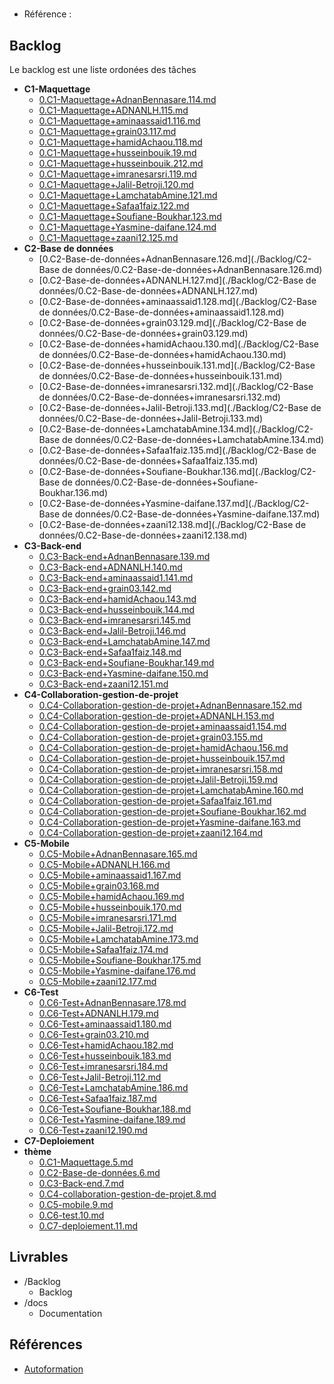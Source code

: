#  

- Référence :   

 

## Backlog 

Le backlog est une liste ordonées des tâches 

- **C1-Maquettage** 
  - [0.C1-Maquettage+AdnanBennasare.114.md](./Backlog/C1-Maquettage/0.C1-Maquettage+AdnanBennasare.114.md) 
  - [0.C1-Maquettage+ADNANLH.115.md](./Backlog/C1-Maquettage/0.C1-Maquettage+ADNANLH.115.md) 
  - [0.C1-Maquettage+aminaassaid1.116.md](./Backlog/C1-Maquettage/0.C1-Maquettage+aminaassaid1.116.md) 
  - [0.C1-Maquettage+grain03.117.md](./Backlog/C1-Maquettage/0.C1-Maquettage+grain03.117.md) 
  - [0.C1-Maquettage+hamidAchaou.118.md](./Backlog/C1-Maquettage/0.C1-Maquettage+hamidAchaou.118.md) 
  - [0.C1-Maquettage+husseinbouik.19.md](./Backlog/C1-Maquettage/0.C1-Maquettage+husseinbouik.19.md) 
  - [0.C1-Maquettage+husseinbouik.212.md](./Backlog/C1-Maquettage/0.C1-Maquettage+husseinbouik.212.md) 
  - [0.C1-Maquettage+imranesarsri.119.md](./Backlog/C1-Maquettage/0.C1-Maquettage+imranesarsri.119.md) 
  - [0.C1-Maquettage+Jalil-Betroji.120.md](./Backlog/C1-Maquettage/0.C1-Maquettage+Jalil-Betroji.120.md) 
  - [0.C1-Maquettage+LamchatabAmine.121.md](./Backlog/C1-Maquettage/0.C1-Maquettage+LamchatabAmine.121.md) 
  - [0.C1-Maquettage+Safaa1faiz.122.md](./Backlog/C1-Maquettage/0.C1-Maquettage+Safaa1faiz.122.md) 
  - [0.C1-Maquettage+Soufiane-Boukhar.123.md](./Backlog/C1-Maquettage/0.C1-Maquettage+Soufiane-Boukhar.123.md) 
  - [0.C1-Maquettage+Yasmine-daifane.124.md](./Backlog/C1-Maquettage/0.C1-Maquettage+Yasmine-daifane.124.md) 
  - [0.C1-Maquettage+zaani12.125.md](./Backlog/C1-Maquettage/0.C1-Maquettage+zaani12.125.md) 
- **C2-Base de données** 
  - [0.C2-Base-de-données+AdnanBennasare.126.md](./Backlog/C2-Base de données/0.C2-Base-de-données+AdnanBennasare.126.md) 
  - [0.C2-Base-de-données+ADNANLH.127.md](./Backlog/C2-Base de données/0.C2-Base-de-données+ADNANLH.127.md) 
  - [0.C2-Base-de-données+aminaassaid1.128.md](./Backlog/C2-Base de données/0.C2-Base-de-données+aminaassaid1.128.md) 
  - [0.C2-Base-de-données+grain03.129.md](./Backlog/C2-Base de données/0.C2-Base-de-données+grain03.129.md) 
  - [0.C2-Base-de-données+hamidAchaou.130.md](./Backlog/C2-Base de données/0.C2-Base-de-données+hamidAchaou.130.md) 
  - [0.C2-Base-de-données+husseinbouik.131.md](./Backlog/C2-Base de données/0.C2-Base-de-données+husseinbouik.131.md) 
  - [0.C2-Base-de-données+imranesarsri.132.md](./Backlog/C2-Base de données/0.C2-Base-de-données+imranesarsri.132.md) 
  - [0.C2-Base-de-données+Jalil-Betroji.133.md](./Backlog/C2-Base de données/0.C2-Base-de-données+Jalil-Betroji.133.md) 
  - [0.C2-Base-de-données+LamchatabAmine.134.md](./Backlog/C2-Base de données/0.C2-Base-de-données+LamchatabAmine.134.md) 
  - [0.C2-Base-de-données+Safaa1faiz.135.md](./Backlog/C2-Base de données/0.C2-Base-de-données+Safaa1faiz.135.md) 
  - [0.C2-Base-de-données+Soufiane-Boukhar.136.md](./Backlog/C2-Base de données/0.C2-Base-de-données+Soufiane-Boukhar.136.md) 
  - [0.C2-Base-de-données+Yasmine-daifane.137.md](./Backlog/C2-Base de données/0.C2-Base-de-données+Yasmine-daifane.137.md) 
  - [0.C2-Base-de-données+zaani12.138.md](./Backlog/C2-Base de données/0.C2-Base-de-données+zaani12.138.md) 
- **C3-Back-end** 
  - [0.C3-Back-end+AdnanBennasare.139.md](./Backlog/C3-Back-end/0.C3-Back-end+AdnanBennasare.139.md) 
  - [0.C3-Back-end+ADNANLH.140.md](./Backlog/C3-Back-end/0.C3-Back-end+ADNANLH.140.md) 
  - [0.C3-Back-end+aminaassaid1.141.md](./Backlog/C3-Back-end/0.C3-Back-end+aminaassaid1.141.md) 
  - [0.C3-Back-end+grain03.142.md](./Backlog/C3-Back-end/0.C3-Back-end+grain03.142.md) 
  - [0.C3-Back-end+hamidAchaou.143.md](./Backlog/C3-Back-end/0.C3-Back-end+hamidAchaou.143.md) 
  - [0.C3-Back-end+husseinbouik.144.md](./Backlog/C3-Back-end/0.C3-Back-end+husseinbouik.144.md) 
  - [0.C3-Back-end+imranesarsri.145.md](./Backlog/C3-Back-end/0.C3-Back-end+imranesarsri.145.md) 
  - [0.C3-Back-end+Jalil-Betroji.146.md](./Backlog/C3-Back-end/0.C3-Back-end+Jalil-Betroji.146.md) 
  - [0.C3-Back-end+LamchatabAmine.147.md](./Backlog/C3-Back-end/0.C3-Back-end+LamchatabAmine.147.md) 
  - [0.C3-Back-end+Safaa1faiz.148.md](./Backlog/C3-Back-end/0.C3-Back-end+Safaa1faiz.148.md) 
  - [0.C3-Back-end+Soufiane-Boukhar.149.md](./Backlog/C3-Back-end/0.C3-Back-end+Soufiane-Boukhar.149.md) 
  - [0.C3-Back-end+Yasmine-daifane.150.md](./Backlog/C3-Back-end/0.C3-Back-end+Yasmine-daifane.150.md) 
  - [0.C3-Back-end+zaani12.151.md](./Backlog/C3-Back-end/0.C3-Back-end+zaani12.151.md) 
- **C4-Collaboration-gestion-de-projet** 
  - [0.C4-Collaboration-gestion-de-projet+AdnanBennasare.152.md](./Backlog/C4-Collaboration-gestion-de-projet/0.C4-Collaboration-gestion-de-projet+AdnanBennasare.152.md) 
  - [0.C4-Collaboration-gestion-de-projet+ADNANLH.153.md](./Backlog/C4-Collaboration-gestion-de-projet/0.C4-Collaboration-gestion-de-projet+ADNANLH.153.md) 
  - [0.C4-Collaboration-gestion-de-projet+aminaassaid1.154.md](./Backlog/C4-Collaboration-gestion-de-projet/0.C4-Collaboration-gestion-de-projet+aminaassaid1.154.md) 
  - [0.C4-Collaboration-gestion-de-projet+grain03.155.md](./Backlog/C4-Collaboration-gestion-de-projet/0.C4-Collaboration-gestion-de-projet+grain03.155.md) 
  - [0.C4-Collaboration-gestion-de-projet+hamidAchaou.156.md](./Backlog/C4-Collaboration-gestion-de-projet/0.C4-Collaboration-gestion-de-projet+hamidAchaou.156.md) 
  - [0.C4-Collaboration-gestion-de-projet+husseinbouik.157.md](./Backlog/C4-Collaboration-gestion-de-projet/0.C4-Collaboration-gestion-de-projet+husseinbouik.157.md) 
  - [0.C4-Collaboration-gestion-de-projet+imranesarsri.158.md](./Backlog/C4-Collaboration-gestion-de-projet/0.C4-Collaboration-gestion-de-projet+imranesarsri.158.md) 
  - [0.C4-Collaboration-gestion-de-projet+Jalil-Betroji.159.md](./Backlog/C4-Collaboration-gestion-de-projet/0.C4-Collaboration-gestion-de-projet+Jalil-Betroji.159.md) 
  - [0.C4-Collaboration-gestion-de-projet+LamchatabAmine.160.md](./Backlog/C4-Collaboration-gestion-de-projet/0.C4-Collaboration-gestion-de-projet+LamchatabAmine.160.md) 
  - [0.C4-Collaboration-gestion-de-projet+Safaa1faiz.161.md](./Backlog/C4-Collaboration-gestion-de-projet/0.C4-Collaboration-gestion-de-projet+Safaa1faiz.161.md) 
  - [0.C4-Collaboration-gestion-de-projet+Soufiane-Boukhar.162.md](./Backlog/C4-Collaboration-gestion-de-projet/0.C4-Collaboration-gestion-de-projet+Soufiane-Boukhar.162.md) 
  - [0.C4-Collaboration-gestion-de-projet+Yasmine-daifane.163.md](./Backlog/C4-Collaboration-gestion-de-projet/0.C4-Collaboration-gestion-de-projet+Yasmine-daifane.163.md) 
  - [0.C4-Collaboration-gestion-de-projet+zaani12.164.md](./Backlog/C4-Collaboration-gestion-de-projet/0.C4-Collaboration-gestion-de-projet+zaani12.164.md) 
- **C5-Mobile** 
  - [0.C5-Mobile+AdnanBennasare.165.md](./Backlog/C5-Mobile/0.C5-Mobile+AdnanBennasare.165.md) 
  - [0.C5-Mobile+ADNANLH.166.md](./Backlog/C5-Mobile/0.C5-Mobile+ADNANLH.166.md) 
  - [0.C5-Mobile+aminaassaid1.167.md](./Backlog/C5-Mobile/0.C5-Mobile+aminaassaid1.167.md) 
  - [0.C5-Mobile+grain03.168.md](./Backlog/C5-Mobile/0.C5-Mobile+grain03.168.md) 
  - [0.C5-Mobile+hamidAchaou.169.md](./Backlog/C5-Mobile/0.C5-Mobile+hamidAchaou.169.md) 
  - [0.C5-Mobile+husseinbouik.170.md](./Backlog/C5-Mobile/0.C5-Mobile+husseinbouik.170.md) 
  - [0.C5-Mobile+imranesarsri.171.md](./Backlog/C5-Mobile/0.C5-Mobile+imranesarsri.171.md) 
  - [0.C5-Mobile+Jalil-Betroji.172.md](./Backlog/C5-Mobile/0.C5-Mobile+Jalil-Betroji.172.md) 
  - [0.C5-Mobile+LamchatabAmine.173.md](./Backlog/C5-Mobile/0.C5-Mobile+LamchatabAmine.173.md) 
  - [0.C5-Mobile+Safaa1faiz.174.md](./Backlog/C5-Mobile/0.C5-Mobile+Safaa1faiz.174.md) 
  - [0.C5-Mobile+Soufiane-Boukhar.175.md](./Backlog/C5-Mobile/0.C5-Mobile+Soufiane-Boukhar.175.md) 
  - [0.C5-Mobile+Yasmine-daifane.176.md](./Backlog/C5-Mobile/0.C5-Mobile+Yasmine-daifane.176.md) 
  - [0.C5-Mobile+zaani12.177.md](./Backlog/C5-Mobile/0.C5-Mobile+zaani12.177.md) 
- **C6-Test** 
  - [0.C6-Test+AdnanBennasare.178.md](./Backlog/C6-Test/0.C6-Test+AdnanBennasare.178.md) 
  - [0.C6-Test+ADNANLH.179.md](./Backlog/C6-Test/0.C6-Test+ADNANLH.179.md) 
  - [0.C6-Test+aminaassaid1.180.md](./Backlog/C6-Test/0.C6-Test+aminaassaid1.180.md) 
  - [0.C6-Test+grain03.210.md](./Backlog/C6-Test/0.C6-Test+grain03.210.md) 
  - [0.C6-Test+hamidAchaou.182.md](./Backlog/C6-Test/0.C6-Test+hamidAchaou.182.md) 
  - [0.C6-Test+husseinbouik.183.md](./Backlog/C6-Test/0.C6-Test+husseinbouik.183.md) 
  - [0.C6-Test+imranesarsri.184.md](./Backlog/C6-Test/0.C6-Test+imranesarsri.184.md) 
  - [0.C6-Test+Jalil-Betroji.112.md](./Backlog/C6-Test/0.C6-Test+Jalil-Betroji.112.md) 
  - [0.C6-Test+LamchatabAmine.186.md](./Backlog/C6-Test/0.C6-Test+LamchatabAmine.186.md) 
  - [0.C6-Test+Safaa1faiz.187.md](./Backlog/C6-Test/0.C6-Test+Safaa1faiz.187.md) 
  - [0.C6-Test+Soufiane-Boukhar.188.md](./Backlog/C6-Test/0.C6-Test+Soufiane-Boukhar.188.md) 
  - [0.C6-Test+Yasmine-daifane.189.md](./Backlog/C6-Test/0.C6-Test+Yasmine-daifane.189.md) 
  - [0.C6-Test+zaani12.190.md](./Backlog/C6-Test/0.C6-Test+zaani12.190.md) 
- **C7-Deploiement** 
- **thème** 
  - [0.C1-Maquettage.5.md](./Backlog/thème/0.C1-Maquettage.5.md) 
  - [0.C2-Base-de-données.6.md](./Backlog/thème/0.C2-Base-de-données.6.md) 
  - [0.C3-Back-end.7.md](./Backlog/thème/0.C3-Back-end.7.md) 
  - [0.C4-collaboration-gestion-de-projet.8.md](./Backlog/thème/0.C4-collaboration-gestion-de-projet.8.md) 
  - [0.C5-mobile.9.md](./Backlog/thème/0.C5-mobile.9.md) 
  - [0.C6-test.10.md](./Backlog/thème/0.C6-test.10.md) 
  - [0.C7-deploiement.11.md](./Backlog/thème/0.C7-deploiement.11.md) 
## Livrables 

 

- /Backlog 
  - Backlog 
- /docs 
  - Documentation 
## Références 

 

- [Autoformation](#) 

